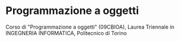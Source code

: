 # Programmazione a oggetti
Corso di "Programmazione a oggetti" (09CBIOA), Laurea Triennale in INGEGNERIA INFORMATICA, Politecnico di Torino
